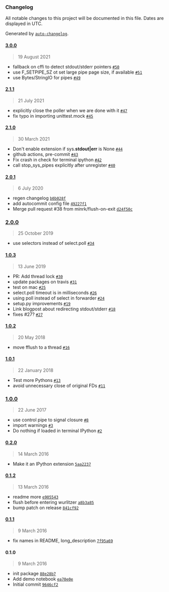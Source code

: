 ### Changelog

All notable changes to this project will be documented in this file. Dates are displayed in UTC.

Generated by [`auto-changelog`](https://github.com/CookPete/auto-changelog).

#### [3.0.0](https://github.com/minrk/wurlitzer/compare/2.1.1...3.0.0)

> 19 August 2021

- fallback on cffi to detect stdout/stderr pointers [`#50`](https://github.com/minrk/wurlitzer/pull/50)
- use F_SETPIPE_SZ ot set large pipe page size, if available [`#51`](https://github.com/minrk/wurlitzer/pull/51)
- use Bytes/StringIO for pipes [`#49`](https://github.com/minrk/wurlitzer/pull/49)

#### [2.1.1](https://github.com/minrk/wurlitzer/compare/2.1.0...2.1.1)

> 21 July 2021

- explicitly close the poller when we are done with it [`#47`](https://github.com/minrk/wurlitzer/pull/47)
- fix typo in importing unittest.mock [`#45`](https://github.com/minrk/wurlitzer/pull/45)

#### [2.1.0](https://github.com/minrk/wurlitzer/compare/2.0.1...2.1.0)

> 30 March 2021

- Don't enable extension if sys.**stdout|err** is None [`#44`](https://github.com/minrk/wurlitzer/pull/44)
- github actions, pre-commit [`#43`](https://github.com/minrk/wurlitzer/pull/43)
- Fix crash in check for terminal ipython [`#42`](https://github.com/minrk/wurlitzer/pull/42)
- call stop_sys_pipes explicitly after unregister [`#40`](https://github.com/minrk/wurlitzer/pull/40)

#### [2.0.1](https://github.com/minrk/wurlitzer/compare/2.0.0...2.0.1)

> 6 July 2020

- regen changelog [`b0b028f`](https://github.com/minrk/wurlitzer/commit/b0b028f12e129844d813718d94656ab7e2a89678)
- add autocommit config file [`49227f1`](https://github.com/minrk/wurlitzer/commit/49227f18edaac240602f4dd37fc8ed79e372825c)
- Merge pull request #38 from minrk/flush-on-exit [`d24f50c`](https://github.com/minrk/wurlitzer/commit/d24f50c611164a3468622ca2ed80efc3abec8641)

### [2.0.0](https://github.com/minrk/wurlitzer/compare/1.0.3...2.0.0)

> 25 October 2019

- use selectors instead of select.poll [`#34`](https://github.com/minrk/wurlitzer/pull/34)

#### [1.0.3](https://github.com/minrk/wurlitzer/compare/1.0.2...1.0.3)

> 13 June 2019

- PR: Add thread lock [`#30`](https://github.com/minrk/wurlitzer/pull/30)
- update packages on travis [`#31`](https://github.com/minrk/wurlitzer/pull/31)
- test on mac [`#25`](https://github.com/minrk/wurlitzer/pull/25)
- select.poll timeout is in milliseconds [`#26`](https://github.com/minrk/wurlitzer/pull/26)
- using poll instead of select in forwarder [`#24`](https://github.com/minrk/wurlitzer/pull/24)
- setup.py improvements [`#19`](https://github.com/minrk/wurlitzer/pull/19)
- Link blogpost about redirecting stdout/stderr [`#18`](https://github.com/minrk/wurlitzer/pull/18)
- fixes #27? [`#27`](https://github.com/minrk/wurlitzer/issues/27)

#### [1.0.2](https://github.com/minrk/wurlitzer/compare/1.0.1...1.0.2)

> 20 May 2018

- move fflush to a thread [`#16`](https://github.com/minrk/wurlitzer/pull/16)

#### [1.0.1](https://github.com/minrk/wurlitzer/compare/1.0.0...1.0.1)

> 22 January 2018

- Test more Pythons [`#13`](https://github.com/minrk/wurlitzer/pull/13)
- avoid unnecessary close of original FDs [`#11`](https://github.com/minrk/wurlitzer/pull/11)

### [1.0.0](https://github.com/minrk/wurlitzer/compare/0.2.0...1.0.0)

> 22 June 2017

- use control pipe to signal closure [`#8`](https://github.com/minrk/wurlitzer/pull/8)
- import warnings [`#3`](https://github.com/minrk/wurlitzer/pull/3)
- Do nothing if loaded in terminal IPython [`#2`](https://github.com/minrk/wurlitzer/pull/2)

#### [0.2.0](https://github.com/minrk/wurlitzer/compare/0.1.2...0.2.0)

> 14 March 2016

- Make it an IPython extension [`5aa2237`](https://github.com/minrk/wurlitzer/commit/5aa22375de5516915bb1cb9168e04430933e86a6)

#### [0.1.2](https://github.com/minrk/wurlitzer/compare/0.1.1...0.1.2)

> 13 March 2016

- readme more [`e905543`](https://github.com/minrk/wurlitzer/commit/e9055432933b29a70246299f2534e44af01c7edb)
- flush before entering wurlitzer [`a8b3a85`](https://github.com/minrk/wurlitzer/commit/a8b3a856a576fe50e8771fddad7fcf3b21ae3285)
- bump patch on release [`841cf92`](https://github.com/minrk/wurlitzer/commit/841cf922a77fd1a954ff968530d096ecfc1879aa)

#### [0.1.1](https://github.com/minrk/wurlitzer/compare/0.1.0...0.1.1)

> 9 March 2016

- fix names in README, long_description [`7f95a69`](https://github.com/minrk/wurlitzer/commit/7f95a690985e9ff2e7360c2c433fa9b9187f8758)

#### 0.1.0

> 9 March 2016

- init package [`88e28b7`](https://github.com/minrk/wurlitzer/commit/88e28b7685806006fdd3c9a2021705be1b9fbbed)
- Add demo notebook [`ea70e0e`](https://github.com/minrk/wurlitzer/commit/ea70e0e1f82ccb2e3283b6baf2c1d91c0b05ac8a)
- Initial commit [`9646cf2`](https://github.com/minrk/wurlitzer/commit/9646cf2417cc46c61d1f6437f8f76efa56ccf2d8)
